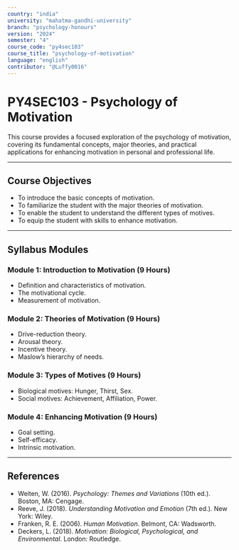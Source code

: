 ```yaml
---
country: "india"
university: "mahatma-gandhi-university"
branch: "psychology-honours"
version: "2024"
semester: "4"
course_code: "py4sec103"
course_title: "psychology-of-motivation"
language: "english"
contributor: "@Luffy0016"
---
```

# PY4SEC103 - Psychology of Motivation

This course provides a focused exploration of the psychology of motivation, covering its fundamental concepts, major theories, and practical applications for enhancing motivation in personal and professional life.

---
## Course Objectives

* To introduce the basic concepts of motivation.
* To familiarize the student with the major theories of motivation.
* To enable the student to understand the different types of motives.
* To equip the student with skills to enhance motivation.

---
## Syllabus Modules

### Module 1: Introduction to Motivation (9 Hours)
* Definition and characteristics of motivation.
* The motivational cycle.
* Measurement of motivation.

### Module 2: Theories of Motivation (9 Hours)
* Drive-reduction theory.
* Arousal theory.
* Incentive theory.
* Maslow’s hierarchy of needs.

### Module 3: Types of Motives (9 Hours)
* Biological motives: Hunger, Thirst, Sex.
* Social motives: Achievement, Affiliation, Power.

### Module 4: Enhancing Motivation (9 Hours)
* Goal setting.
* Self-efficacy.
* Intrinsic motivation.

---
## References
* Weiten, W. (2016). *Psychology: Themes and Variations* (10th ed.). Boston, MA: Cengage.
* Reeve, J. (2018). *Understanding Motivation and Emotion* (7th ed.). New York: Wiley.
* Franken, R. E. (2006). *Human Motivation*. Belmont, CA: Wadsworth.
* Deckers, L. (2018). *Motivation: Biological, Psychological, and Environmental*. London: Routledge.